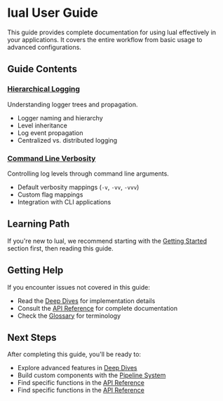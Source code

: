# lual User Guide

This guide provides complete documentation for using lual effectively in your applications. It covers the entire workflow from basic usage to advanced configurations.

## Guide Contents

### **[Hierarchical Logging](hierarchical-logging.md)**

Understanding logger trees and propagation.

- Logger naming and hierarchy
- Level inheritance
- Log event propagation
- Centralized vs. distributed logging

### **[Command Line Verbosity](command-line-verbosity.md)**

Controlling log levels through command line arguments.

- Default verbosity mappings (`-v`, `-vv`, `-vvv`)
- Custom flag mappings
- Integration with CLI applications

## Learning Path

If you're new to lual, we recommend starting with the [Getting Started](../getting-started/) section first, then reading this guide.

## Getting Help

If you encounter issues not covered in this guide:

- Read the [Deep Dives](../deep-dives/) for implementation details
- Consult the [API Reference](../reference/api.md) for complete documentation
- Check the [Glossary](../reference/glossary.md) for terminology

## Next Steps

After completing this guide, you'll be ready to:

- Explore advanced features in [Deep Dives](../deep-dives/)
- Build custom components with the [Pipeline System](../deep-dives/pipeline-system.md)
- Find specific functions in the [API Reference](../reference/api.md)
- Find specific functions in the [API Reference](../reference/api.md)